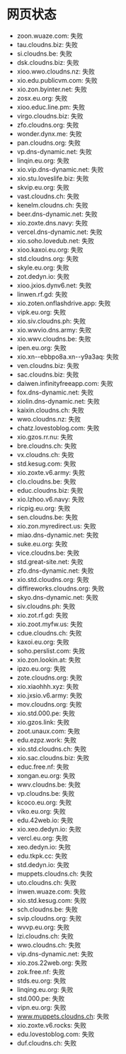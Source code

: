 # 网页状态
- zoon.wuaze.com: 失败
- tau.cloudns.biz: 失败
- si.cloudns.be: 失败
- dsk.cloudns.biz: 失败
- xioo.wwo.cloudns.nz: 失败
- xio.edu.publicvm.com: 失败
- xio.zon.byinter.net: 失败
- zosx.eu.org: 失败
- xioo.educ.line.pm: 失败
- virgo.cloudns.biz: 失败
- zfo.cloudns.org: 失败
- wonder.dynx.me: 失败
- pan.cloudns.org: 失败
- vp.dns-dynamic.net: 失败
- linqin.eu.org: 失败
- xio.vip.dns-dynamic.net: 失败
- xio.stu.loveslife.biz: 失败
- skvip.eu.org: 失败
- vast.cloudns.ch: 失败
- kenelm.cloudns.ch: 失败
- beer.dns-dynamic.net: 失败
- xio.zoxte.dns.navy: 失败
- vercel.dns-dynamic.net: 失败
- xio.soho.lovedub.net: 失败
- xioo.kaxoi.eu.org: 失败
- std.cloudns.org: 失败
- skyle.eu.org: 失败
- zot.dedyn.io: 失败
- xioo.jxios.dynv6.net: 失败
- linwen.rf.gd: 失败
- xio.zoten.onflashdrive.app: 失败
- vipk.eu.org: 失败
- xio.siv.cloudns.ph: 失败
- xio.wwvio.dns.army: 失败
- xio.wwv.cloudns.be: 失败
- ipen.eu.org: 失败
- xio.xn--ebbpo8a.xn--y9a3aq: 失败
- ven.cloudns.biz: 失败
- sac.cloudns.biz: 失败
- daiwen.infinityfreeapp.com: 失败
- fox.dns-dynamic.net: 失败
- xiolin.dns-dynamic.net: 失败
- kaixin.cloudns.ch: 失败
- wwo.cloudns.nz: 失败
- chatz.lovestoblog.com: 失败
- xio.gzos.rr.nu: 失败
- bre.cloudns.ch: 失败
- vx.cloudns.ch: 失败
- std.kesug.com: 失败
- xio.zoxte.v6.army: 失败
- clo.cloudns.be: 失败
- educ.cloudns.biz: 失败
- xio.lzhoo.v6.navy: 失败
- ricpig.eu.org: 失败
- sen.cloudns.be: 失败
- xio.zon.myredirect.us: 失败
- miao.dns-dynamic.net: 失败
- suke.eu.org: 失败
- vice.cloudns.be: 失败
- std.great-site.net: 失败
- zfo.dns-dynamic.net: 失败
- xio.std.cloudns.org: 失败
- diffireworks.cloudns.org: 失败
- skyo.dns-dynamic.net: 失败
- siv.cloudns.ph: 失败
- xio.zot.rf.gd: 失败
- xio.zoot.myfw.us: 失败
- cdue.cloudns.ch: 失败
- kaxoi.eu.org: 失败
- soho.perslist.com: 失败
- xio.zon.lookin.at: 失败
- ipzo.eu.org: 失败
- zote.cloudns.org: 失败
- xio.xiaohhh.xyz: 失败
- xio.jxsio.v6.army: 失败
- mov.cloudns.org: 失败
- xio.std.000.pe: 失败
- xio.gzos.link: 失败
- zoot.unaux.com: 失败
- edu.ezpz.work: 失败
- xio.std.cloudns.ch: 失败
- xio.sac.cloudns.biz: 失败
- educ.free.nf: 失败
- xongan.eu.org: 失败
- wwv.cloudns.be: 失败
- vp.cloudns.be: 失败
- kcoco.eu.org: 失败
- viko.eu.org: 失败
- edu.42web.io: 失败
- xio.xeo.dedyn.io: 失败
- vercl.eu.org: 失败
- xeo.dedyn.io: 失败
- edu.tkpk.cc: 失败
- std.dedyn.io: 失败
- muppets.cloudns.ch: 失败
- uto.cloudns.ch: 失败
- inwen.wuaze.com: 失败
- xio.std.kesug.com: 失败
- sch.cloudns.be: 失败
- svip.cloudns.org: 失败
- wvvp.eu.org: 失败
- lzi.cloudns.ch: 失败
- wwo.cloudns.ch: 失败
- vip.dns-dynamic.net: 失败
- xio.zos.22web.org: 失败
- zok.free.nf: 失败
- stds.eu.org: 失败
- linqing.eu.org: 失败
- std.000.pe: 失败
- vipn.eu.org: 失败
- www.muppets.cloudns.ch: 失败
- xio.zoxte.v6.rocks: 失败
- edu.lovestoblog.com: 失败
- duf.cloudns.ch: 失败
